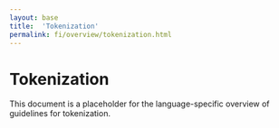 ```yaml
---
layout: base
title:  'Tokenization'
permalink: fi/overview/tokenization.html
---
```


# Tokenization

This document is a placeholder for the language-specific overview of
guidelines for tokenization.
